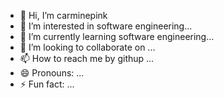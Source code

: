 - 👋 Hi, I’m carminepink
- 👀 I’m interested in software engineering...
- 🌱 I’m currently learning software engineering...
- 💞️ I’m looking to collaborate on ...
- 📫 How to reach me by githup ...
- 😄 Pronouns: ...
- ⚡ Fun fact: ...

<!---
carminepink413/carminepink413 is a ✨ special ✨ repository because its `README.md` (this file) appears on your GitHub profile.
You can click the Preview link to take a look at your changes.
--->

